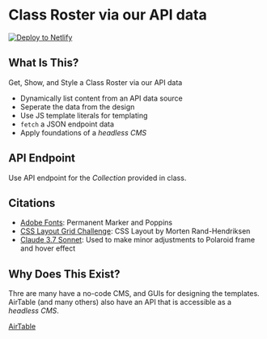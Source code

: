 # Class Roster via our API data

<a href="https://app.netlify.com/start/deploy?repository=https://github.com/ewuweblab/class-roster-via-api"><img src="https://www.netlify.com/img/deploy/button.svg" alt="Deploy to Netlify"></a>

## What Is This? 
Get, Show, and Style a Class Roster via our API data

* Dynamically list content from an API data source
* Seperate the data from the design
* Use JS template literals for templating
* `fetch` a JSON endpoint data
* Apply foundations of a _headless CMS_

## API Endpoint
Use API endpoint for the _Collection_ provided in class. 

## Citations

* [Adobe Fonts](https://fonts.adobe.com/): Permanent Marker and Poppins
* [CSS Layout Grid Challenge](https://github.com/LinkedInLearning/css-layout-code-challenges-3155794/codespaces): CSS Layout by Morten Rand-Hendriksen 
* [Claude 3.7 Sonnet](https://claude.ai): Used to make minor adjustments to Polaroid frame and hover effect

## Why Does This Exist? 
Thre are many have a no-code CMS, and GUIs for designing the templates. AirTable (and many others) also have an API that is accessible as a _headless CMS_. 

[AirTable](https://airtable.com/)
